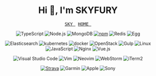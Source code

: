 <h1 align="center">Hi 👋, I'm SKYFURY</h1>
<p align="center">
  <samp>
    <a href="https://www.skyfury.com.cn">SKY&nbsp</a>
    <a href="https://fourioc.com/">HOME&nbsp</a>
  </samp>
</p>

<p align="center">
  <img alt="TypeScript" src="https://img.shields.io/badge/-TypeScript-3178C6?logo=TypeScript&style=flat&logoColor=fff"/>
  <img alt="Node.js" src="https://img.shields.io/badge/-Node.js-339933?logo=Node.js&style=flat&logoColor=fff"/>
  <img alt="MongoDB" src="https://img.shields.io/badge/-MongoDB-47A248?logo=MongoDB&style=flat&logoColor=fff"/>
  <a href="https://www.npmjs.com/~skyfury" target="_blank"><img alt="npm" src="https://img.shields.io/badge/-npm-CB3837?logo=npm&style=flat&logoColor=fff"/></a>
  <img alt="Redis" src="https://img.shields.io/badge/-Redis-DC382D?logo=Redis&style=flat&logoColor=fff"/>
  <img alt="Egg" src="https://img.shields.io/badge/-Egg.js-000000?logo=Egg&style=flat"/>
</p>

<p align="center">
  <img alt="Elasticsearch" src="https://img.shields.io/badge/-Elasticsearch-005571?logo=Elasticsearch&style=flat&logoColor=fff"/>
  <img alt="kubernetes" src="https://img.shields.io/badge/-Kubernetes-326CE5?logo=Kubernetes&style=flat&logoColor=fff"/>
  <img alt="docker" src="https://img.shields.io/badge/-Docker-2496ED?logo=Docker&style=flat&logoColor=fff"/>
  <img alt="OpenStack" src="https://img.shields.io/badge/-OpenStack-ED1944?logo=OpenStack&style=flat&logoColor=fff"/>
  <img alt="Gulp" src="https://img.shields.io/badge/-Gulp-CF4647?logo=gulp&style=flat&logoColor=fff"/>
  <img alt="Linux" src="https://img.shields.io/badge/-Linux-FCC624?logo=Linux&style=flat&logoColor=000"/>
  <img alt="JavaScript" src="https://img.shields.io/badge/-JavaScript-F7DF1E?logo=JavaScript&style=flat&logoColor=fff"/>
  <img alt="Nginx" src="https://img.shields.io/badge/-Nginx-009639?logo=NGINX&style=flat&logoColor=fff"/>
  <img alt="Vue.js" src="https://img.shields.io/badge/-Vue.js-4FC08D?logo=Vue.js&style=flat&logoColor=fff"/>
</p>

<p align="center">
  <img alt="Visual Studio Code" src="https://img.shields.io/badge/-Visual Studio Code-007ACC?logo=Visual Studio Code&style=flat&logoColor=fff"/>
  <img alt="Vim" src="https://img.shields.io/badge/-Vim-019733?logo=Vim&style=flat&logoColor=fff"/>
  <img alt="Neovim" src="https://img.shields.io/badge/-Neovim-57A143?logo=Neovim&style=flat&logoColor=fff"/>
  <img alt="WebStorm" src="https://img.shields.io/badge/-WebStorm-000000?logo=WebStorm&style=flat&logoColor=fff"/>
  <img alt="iTerm2" src="https://img.shields.io/badge/-iTerm2-000000?logo=iTerm2&style=flat&logoColor=fff"/>
</p>

<p align="center">
  <a href="https://www.strava.com/athletes/skyfury" target="_blank"><img alt="Strava" src="https://img.shields.io/badge/-Strava-FC4C02?logo=Strava&style=flat&logoColor=fff"/></a>
  <img alt="Garmin" src="https://img.shields.io/badge/-Garmin-000?logo=Garmin&style=flat&logoColor=fff"/>
  <img alt="Apple" src="https://img.shields.io/badge/-Apple-000000?logo=Apple&style=flat&logoColor=fff"/>
  <img alt="Sony" src="https://img.shields.io/badge/-Sony-ffffff?logo=Sony&style=flat&logoColor=000"/>
</p>


[comment]: <> (![skyfury's github stats]&#40;https://github-readme-stats.vercel.app/api?username=littleboyfury&show_icons=true&theme=cobalt&#41;)


